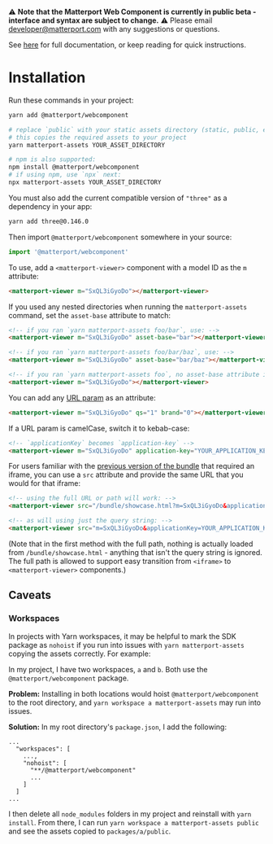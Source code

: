 ⚠️ **Note that the Matterport Web Component is currently in public beta - interface and syntax are subject to change.** ⚠️ Please email [developer@matterport.com](mailto:developer@matterport.com) with any suggestions or questions.

See [here](https://matterport.github.io/showcase-sdk/sdkbundle_home.html#web-component-method) for full documentation, or keep reading for quick instructions.

# Installation

Run these commands in your project:

```sh
yarn add @matterport/webcomponent

# replace `public` with your static assets directory (static, public, etc)
# this copies the required assets to your project
yarn matterport-assets YOUR_ASSET_DIRECTORY

# npm is also supported:
npm install @matterport/webcomponent
# if using npm, use `npx` next:
npx matterport-assets YOUR_ASSET_DIRECTORY
```

You must also add the current compatible version of `"three"` as a dependency in your app:

```sh
yarn add three@0.146.0
```

Then import `@matterport/webcomponent` somewhere in your source:

```js
import '@matterport/webcomponent'
```

To use, add a `<matterport-viewer>` component with a model ID as the `m` attribute:

```html
<matterport-viewer m="SxQL3iGyoDo"></matterport-viewer>
```

If you used any nested directories when running the `matterport-assets` command, set the `asset-base` attribute to match:

```html
<!-- if you ran `yarn matterport-assets foo/bar`, use: -->
<matterport-viewer m="SxQL3iGyoDo" asset-base="bar"></matterport-viewer>

<!-- if you ran `yarn matterport-assets foo/bar/baz`, use: -->
<matterport-viewer m="SxQL3iGyoDo" asset-base="bar/baz"></matterport-viewer>

<!-- if you ran `yarn matterport-assets foo`, no asset-base attribute is needed: -->
<matterport-viewer m="SxQL3iGyoDo"></matterport-viewer>
```

You can add any [URL param](https://support.matterport.com/s/article/URL-Parameters?language=en_US&ardId=kA05d000001DWztCAG) as an attribute:

```html
<matterport-viewer m="SxQL3iGyoDo" qs="1" brand="0"></matterport-viewer>
```

If a URL param is camelCase, switch it to kebab-case:

```html
<!-- `applicationKey` becomes `application-key` -->
<matterport-viewer m="SxQL3iGyoDo" application-key="YOUR_APPLICATION_KEY"></matterport-viewer>
```

For users familiar with the [previous version of the bundle](https://matterport.github.io/showcase-sdk/sdkbundle_home.html#add-an-iframe-to-your-existing-page-that-targets-the-showcasehtml-file-of-the-bundle-directory) that required an iframe, you can  use a `src` attribute and provide the same URL that you would for that iframe:


```html
<!-- using the full URL or path will work: -->
<matterport-viewer src="/bundle/showcase.html?m=SxQL3iGyoDo&applicationKey=YOUR_APPLICATION_KEY"></matterport-viewer>

<!-- as will using just the query string: -->
<matterport-viewer src="m=SxQL3iGyoDo&applicationKey=YOUR_APPLICATION_KEY"></matterport-viewer>
```

(Note that in the first method with the full path, nothing is actually loaded from `/bundle/showcase.html` - anything that isn't the query string is ignored. The full path is allowed to support easy transition from `<iframe>` to `<matterport-viewer>` components.)
## Caveats

### Workspaces

In projects with Yarn workspaces, it may be helpful to mark the SDK package as `nohoist` if you run into issues with `yarn matterport-assets` copying the assets correctly. For example:

In my project, I have two workspaces, `a` and `b`. Both use the `@matterport/webcomponent` package. 

**Problem:** Installing in both locations would hoist `@matterport/webcomponent` to the root directory, and `yarn workspace a matterport-assets` may run into issues.

**Solution:** In my root directory's `package.json`, I add the following:

```
...
  "workspaces": [
    ...,
    "nohoist": [
      "**/@matterport/webcomponent"
      ...
    ]
  ]
...
```

I then delete all `node_modules` folders in my project and reinstall with `yarn install`. From there, I can run `yarn workspace a matterport-assets public` and see the assets copied to `packages/a/public`.
